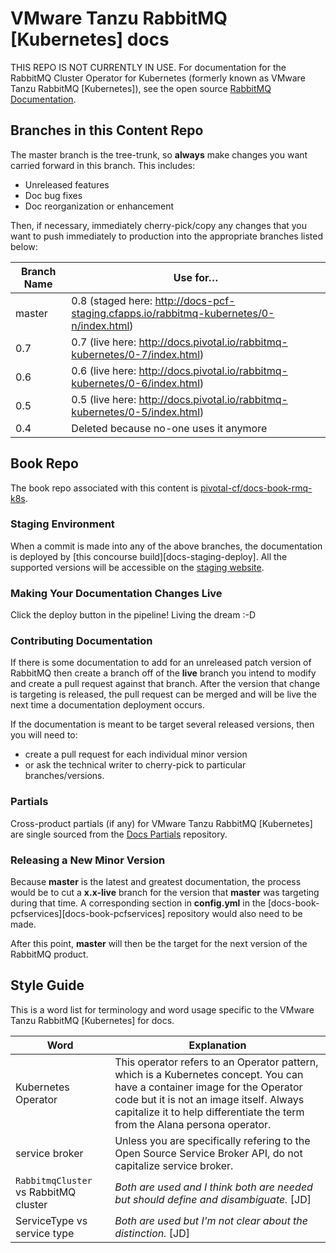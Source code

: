 # VMware Tanzu RabbitMQ [Kubernetes] docs

THIS REPO IS NOT CURRENTLY IN USE. For documentation for the RabbitMQ Cluster Operator for Kubernetes (formerly known as VMware Tanzu RabbitMQ [Kubernetes]), see the open source [RabbitMQ Documentation](https://www.rabbitmq.com/kubernetes/operator/operator-overview.html).


## Branches in this Content Repo

The master branch is the tree-trunk, so **always** make changes you want carried forward in this branch. This includes:

* Unreleased features
* Doc bug fixes
* Doc reorganization or enhancement

Then, if necessary, immediately cherry-pick/copy any changes that you want to push immediately to production into the appropriate branches listed below:

| Branch Name| Use for… |
|------------| ---------|
| master     | 0.8 (staged here: http://docs-pcf-staging.cfapps.io/rabbitmq-kubernetes/0-n/index.html) |
| 0.7        | 0.7 (live here: http://docs.pivotal.io/rabbitmq-kubernetes/0-7/index.html)  |
| 0.6        | 0.6 (live here: http://docs.pivotal.io/rabbitmq-kubernetes/0-6/index.html)  |
| 0.5        | 0.5 (live here: http://docs.pivotal.io/rabbitmq-kubernetes/0-5/index.html)  |
| 0.4        | Deleted because no-one uses it anymore |


[docs-book-rmq-k8s]: https://github.com/pivotal-cf/docs-book-rmq-k8s/blob/master/config.yml


## Book Repo

The book repo associated with this content is [pivotal-cf/docs-book-rmq-k8s](https://github.com/pivotal-cf/docs-book-rmq-k8s).

### Staging Environment

When a commit is made into any of the above branches, the documentation is deployed by
[this concourse build][docs-staging-deploy]. All the supported versions will be accessible on the
[staging website][docs-staging].

[docs-staging]:        http://docs-pcf-staging.cfapps.io/rabbitmq-kubernetes/


### Making Your Documentation Changes Live

Click the deploy button in the pipeline! Living the dream :-D

### Contributing Documentation

If there is some documentation to add for an unreleased patch version of RabbitMQ then create a branch off of the **live** branch
you intend to modify and create a pull request against that branch.
After the version that change is targeting is released, the pull request can be merged and will be live
the next time a documentation deployment occurs.

If the documentation is meant to be target several released versions,
then you will need to:
+ create a pull request for each individual minor version
+ or ask the technical writer to cherry-pick to particular branches/versions.

### Partials

Cross-product partials (if any) for VMware Tanzu RabbitMQ [Kubernetes] are single sourced from the [Docs Partials](https://github.com/pivotal-cf/docs-partials) repository.

### Releasing a New Minor Version

Because **master** is the latest and greatest documentation, the process would be to cut a **x.x-live** branch
for the version that **master** was targeting during that time.
A corresponding section in **config.yml** in the [docs-book-pcfservices][docs-book-pcfservices] repository would also need to be made.

After this point, **master** will then be the target for the next version of the RabbitMQ product.



## Style Guide

This is a word list for terminology and word usage specific to the VMware Tanzu RabbitMQ [Kubernetes] for docs.

| Word | Explanation |
|------|-------------|
| Kubernetes Operator |This operator refers to an Operator pattern, which is a Kubernetes concept. You can have a container image for the Operator code but it is not an image itself. Always capitalize it to help differentiate the term from the Alana persona operator.|
| service broker |Unless you are specifically refering to the Open Source Service Broker API, do not capitalize service broker.|
| `RabbitmqCluster` vs RabbitMQ cluster | _Both are used and I think both are needed but should define and disambiguate._ [JD] |
| ServiceType vs service type |  _Both are used but I'm not clear about the distinction._ [JD] |
